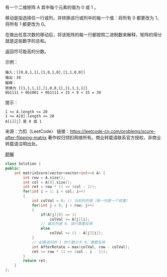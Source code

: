 有一个二维矩阵 A 其中每个元素的值为 0 或 1 。

移动是指选择任一行或列，并转换该行或列中的每一个值：将所有 0 都更改为 1，将所有 1 都更改为 0。

在做出任意次数的移动后，将该矩阵的每一行都按照二进制数来解释，矩阵的得分就是这些数字的总和。

返回尽可能高的分数。

 

示例：

```
输入：[[0,0,1,1],[1,0,1,0],[1,1,0,0]]
输出：39
解释：
转换为 [[1,1,1,1],[1,0,0,1],[1,1,1,1]]
0b1111 + 0b1001 + 0b1111 = 15 + 9 + 15 = 39
```




提示：

```
1 <= A.length <= 20
1 <= A[0].length <= 20
A[i][j] 是 0 或 1
```



来源：力扣（LeetCode）
链接：https://leetcode-cn.com/problems/score-after-flipping-matrix
著作权归领扣网络所有。商业转载请联系官方授权，非商业转载请注明出处。



[题解](https://leetcode-cn.com/problems/score-after-flipping-matrix/solution/fan-zhuan-ju-zhen-hou-de-de-fen-by-leetc-cxma/)

```cpp
class Solution {
public:
    int matrixScore(vector<vector<int>>& A) {
        int row = A.size();
        int col = A[0].size();
        int ret = row * (1 << (col - 1));
        for(int i = 1; i < col; i++)
        {
            int colVal = 0; // 当前列的值（每一列是一个权重） 
            for(int j = 0; j < row; j++)
            {
                if(A[j][0] == 1)
                    colVal += A[j][i];
                // 最左列是 0，该行需要反转
                else 
                    colVal += (1 - A[j][i]);
            }
            // 如果该列的 1 的个数少于 0，需要反转
            int AfterRotate = max(colVal, row - colVal);
            ret += row * (1 << (col - i - 1));
        }
        return ret;
    }
};
```

